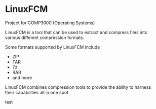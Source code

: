 # LinuxFCM
Project for COMP3000 (Operating Systems)

LinuxFCM is a tool that can be used to extract and compress files into various different compression formats.

Some formats supported by LinuxFCM include
  - ZIP
  - TAR
  - 7z
  - RAR
  - and more

LinuxFCM combines compression tools to provide the ability to harness their capabilities all in one spot.

test
